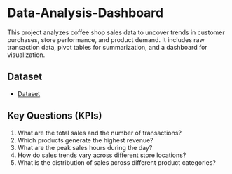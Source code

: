 # Data-Analysis-Dashboard
This project analyzes coffee shop sales data to uncover trends in customer purchases, store performance, and product demand. It includes raw transaction data, pivot tables for summarization, and a dashboard for visualization.

## Dataset
- <a href="https://github.com/Nikhilrchandan/Data-Analysis-Dashboard/blob/main/project_coffeSales.xlsx">Dataset</a>

## Key Questions (KPIs)
1.	What are the total sales and the number of transactions?
2.	Which products generate the highest revenue?
3.	What are the peak sales hours during the day?
4.	How do sales trends vary across different store locations?
5.	What is the distribution of sales across different product categories?
   
